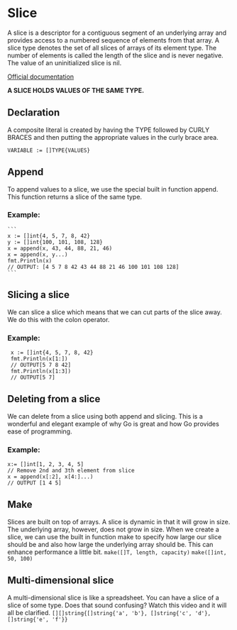 # Slice

A slice is a descriptor for a contiguous segment of an underlying array and provides access to a numbered sequence of elements from that array. A slice type denotes the set of all slices of arrays of its element type. The number of elements is called the length of the slice and is never negative. The value of an uninitialized slice is nil.

[Official documentation]( https://golang.org/ref/spec#Slice_types)

**A SLICE HOLDS VALUES OF THE SAME TYPE.**

## Declaration 
 A composite literal is created by having the TYPE followed by CURLY BRACES and then putting the appropriate values in the curly brace area.

 `VARIABLE := []TYPE{VALUES}`


## Append

To append values to a slice, we use the special built in function append. This function returns a slice of the same type. 

### Example:

    ```
    x := []int{4, 5, 7, 8, 42}    
    y := []int{100, 101, 108, 128}
    x = append(x, 43, 44, 88, 21, 46)
    x = append(x, y...)
    fmt.Println(x)
    // OUTPUT: [4 5 7 8 42 43 44 88 21 46 100 101 108 128]
    ```

## Slicing a slice

We can slice a slice which means that we can cut parts of the slice away. We do this with the colon operator.

### Example:
```
 x := []int{4, 5, 7, 8, 42}
 fmt.Println(x[1:])
 // OUTPUT[5 7 8 42]
 fmt.Println(x[1:3])
 // OUTPUT[5 7]
```

## Deleting from a slice

We can delete from a slice using both append and slicing. This is a wonderful and elegant example of why Go is great and how Go provides ease of programming.

### Example:

```
x:= []int[1, 2, 3, 4, 5]
// Remove 2nd and 3th element from slice
x = append(x[:2], x[4:]...)
// OUTPUT [1 4 5]
```

## Make

Slices are built on top of arrays. A slice is dynamic in that it will grow in size. The underlying array, however, does not grow in size. When we create a slice, we can use the built in function make to specify how large our slice should be and also how large the underlying array should be. This can enhance performance a little bit. `make([]T, length, capacity)` `make([]int, 50, 100)` 

## Multi-dimensional slice

A multi-dimensional slice is like a spreadsheet. You can have a slice of a slice of some type. Does that sound confusing? Watch this video and it will all be clarified. `[][]string{[]string{'a', 'b'}, []string{'c', 'd'}, []string{'e', 'f'}}`